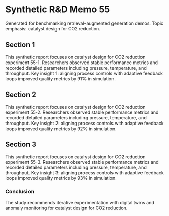 # Synthetic R&D Memo 55
Generated for benchmarking retrieval-augmented generation demos. Topic emphasis: catalyst design for CO2 reduction.

## Section 1
This synthetic report focuses on catalyst design for CO2 reduction experiment 55-1. Researchers observed stable performance metrics and recorded detailed parameters including pressure, temperature, and throughput. Key insight 1: aligning process controls with adaptive feedback loops improved quality metrics by 91% in simulation.

## Section 2
This synthetic report focuses on catalyst design for CO2 reduction experiment 55-2. Researchers observed stable performance metrics and recorded detailed parameters including pressure, temperature, and throughput. Key insight 2: aligning process controls with adaptive feedback loops improved quality metrics by 92% in simulation.

## Section 3
This synthetic report focuses on catalyst design for CO2 reduction experiment 55-3. Researchers observed stable performance metrics and recorded detailed parameters including pressure, temperature, and throughput. Key insight 3: aligning process controls with adaptive feedback loops improved quality metrics by 93% in simulation.

### Conclusion
The study recommends iterative experimentation with digital twins and anomaly monitoring for catalyst design for CO2 reduction.